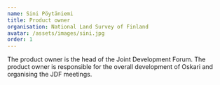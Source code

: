 ```yaml
---
name: Sini Pöytäniemi
title: Product owner
organisation: National Land Survey of Finland
avatar: /assets/images/sini.jpg
order: 1
---
```


The product owner is the head of the Joint Development Forum. The product owner is responsible for the overall development of Oskari and organising the JDF meetings.
